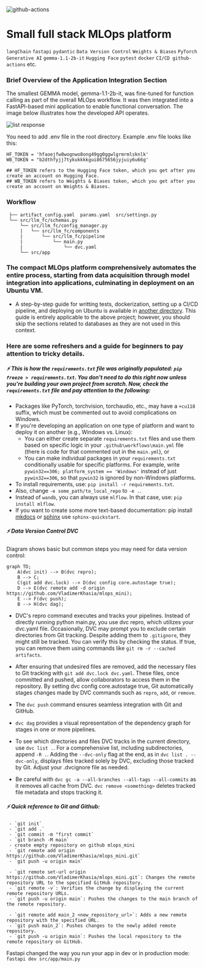 ![github-actions](https://github.com/VladimerKhasia/mlops_mini/actions/workflows/main.yml/badge.svg)

# Small full stack MLOps platform

`langChain` `fastapi` `pydantic` `Data Version Control` `Weights & Biases` `PyTorch` `Generative AI` `gemma-1.1-2b-it` `Hugging Face` `pytest` `docker` `CI/CD github-actions` etc.

### Brief Overview of the Application Integration Section
The smallest GEMMA model, gemma-1.1-2b-it, was fine-tuned for function calling as part of the overall MLOps workflow. It was then integrated into a FastAPI-based mini application to enable functional conversation. The image below illustrates how the developed API operates.

![list response](https://github.com/VladimerKhasia/mlops_mini/assets/56228503/1ab0ca94-86b5-42a0-b390-09d50316316e)


You need to add .env file in the root directory. Example .env file looks like this:
```
HF_TOKEN = 'hfaoejfw8wognwo8ong49gg0ggwlgrmrmlsknlk'
WB_TOKEN = "b2dthfyjj7tykukkkkgui8675656jyjuiy6u66g'

## HF_TOKEN refers to the Hugging Face token, which you get after you create an account on Hugging Face.
## WB_TOKEN refers to Weights & Biases token, which you get after you create an account on Weights & Biases.
```

### Workflow 

     ├── artifact_config.yaml  params.yaml  src/settings.py
     └── src/llm_fc/schemas.py
         └── src/llm_fc/config_manager.py
         |   └── src/llm_fc/components
         |       └── src/llm_fc/pipeline
         |           └── main.py
         |               └── dvc.yaml
         └── src/app


### The compact MLOps platform comprehensively automates the entire process, starting from data acquisition through model integration into applications, culminating in deployment on an Ubuntu VM.

- A step-by-step guide for writting tests, dockerization, setting up a CI/CD pipeline, and deploying on Ubuntu is available in [another directory](https://github.com/VladimerKhasia/fastapi_X). This guide is entirely applicable to the above project; however, you should skip the sections related to databases as they are not used in this context.

### Here are some refreshers and a guide for beginners to pay attention to tricky details.

##### ⚡ This is how the `requirements.txt` file was originally populated: `pip freeze > requirements.txt`. You don't need to do this right now unless you're building your own project from scratch. Now, check the `requirements.txt` file and pay attention to the following:

- Packages like PyTorch, torchvision, torchaudio, etc., may have a `+cu118` suffix, which must be commented out to avoid complications on Windows.
- If you're developing an application on one type of platform and want to deploy it on another (e.g., Windows vs. Linux):
  - You can either create separate `requirements.txt` files and use them based on specific logic in your `.github\workflows\main.yml` file (there is code for that commented out in the `main.yml`), or
  - You can make individual packages in your `requirements.txt` conditionally usable for specific platforms. For example, write `pywin32==306; platform_system == 'Windows'` instead of just `pywin32==306`, so that `pywin32` is ignored by non-Windows platforms.
- To install requirements, use: `pip install -r requirements.txt`.
- Also, change `-e some_path/to_local_repo` to `-e .`.
- Instead of `wandb`, you can always use `mlflow`. In that case, use: `pip install mlflow`.
- If you want to create some more text-based documentation: pip install [mkdocs](https://www.mkdocs.org/) or [sphinx](https://www.sphinx-doc.org/) use `sphinx-quickstart`.



##### ⚡ Data Version Control DVC

Diagram shows basic but common steps you may need for data version control:

```mermaid
graph TD;
    A(dvc init) --> B(dvc repro);
    B --> C;
    C(git add dvc.lock) --> D(dvc config core.autostage true);
    D --> E(dvc remote add -d origin https://github.com/VladimerKhasia/mlops_mini);
    E --> F(dvc push);
    B --> H(dvc dag);
```


- DVC's repro command executes and tracks your pipelines. Instead of directly running python main.py, you use dvc repro, which utilizes your dvc.yaml file. Occasionally, DVC may prompt you to exclude certain directories from Git tracking. Despite adding them to `.gitignore`, they might still be tracked. You can verify this by checking the status. If true, you can remove them using commands like `git rm -r --cached artifacts`.

- After ensuring that undesired files are removed, add the necessary files to Git tracking with `git add dvc.lock dvc.yaml`. These files, once committed and pushed, allow collaborators to access them in the repository. By setting dvc config core.autostage true, Git automatically stages changes made by DVC commands such as `repro`, `add`, or `remove`.

- The `dvc push` command ensures seamless integration with Git and GitHub.

- `dvc dag` provides a visual representation of the dependency graph for stages in one or more pipelines.

- To see which directories and files DVC tracks in the current directory, use `dvc list .`. For a comprehensive list, including subdirectories, append `-R .`. Adding the `--dvc-only` flag at the end, as in `dvc list . --dvc-only`, displays files tracked solely by DVC, excluding those tracked by Git. Adjust your .dvcignore file as needed.

- Be careful with `dvc gc -a --all-branches --all-tags --all-commits` as it removes all cache from DVC. `dvc remove <something>` deletes tracked file metadata and stops tracking it.


##### ⚡ Quick reference to Git and Github:

     - `git init`
     - `git add .`
     - `git commit -m "first commit`
     - `git branch -M main`
     - create empty repository on github mlops_mini
     - `git remote add origin https://github.com/VladimerKhasia/mlops_mini.git`  
     - `git push -u origin main`

     - `git remote set-url origin https://github.com/VladimerKhasia/mlops_mini.git`: Changes the remote repository URL to the specified GitHub repository.
     - `git remote -v`: Verifies the change by displaying the current remote repository URLs.
     - `git push -u origin main`: Pushes the changes to the main branch of the remote repository.
     
     - `git remote add main_2 <new_repository_url>`: Adds a new remote repository with the specified URL.
     - `git push main_2`: Pushes changes to the newly added remote repository.
     - `git push -u origin main`: Pushes the local repository to the remote repository on GitHub.


Fastapi changed the way you run your app in dev or in production mode: `fastapi dev src/app/main.py` 

